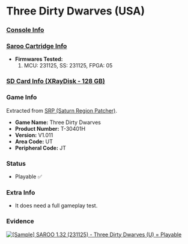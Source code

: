 # Three Dirty Dwarves (USA)

### [Console Info](../../../../Info/Consoles/VA13/README.md)

### [Saroo Cartridge Info](../../../../Info/Cartridges/RetroGameParadiseStore/1.32F/README.md)

- <b>Firmwares Tested:</b>
  1. MCU: 231125, SS: 231125, FPGA: 05

### [SD Card Info (XRayDisk - 128 GB)](../../../../Info/SdCards/XRayDisk/128GB/fat32/README.md)

### Game Info

Extracted from [SRP (Saturn Region Patcher)](https://segaxtreme.net/resources/saturn-region-patcher.81/download).

- <b>Game Name:</b> Three Dirty Dwarves
- <b>Product Number:</b> T-30401H
- <b>Version:</b> V1.011
- <b>Area Code:</b> UT
- <b>Peripheral Code:</b> JT

### Status

- Playable :white_check_mark:

### Extra Info

- It does need a full gameplay test.

### Evidence

[![[Sample] SAROO 1.32 (231125) - Three Dirty Dwarves (U) = Playable](https://img.youtube.com/vi/VTAlm2elKhY/0.jpg)](https://www.youtube.com/watch?v=VTAlm2elKhY)
